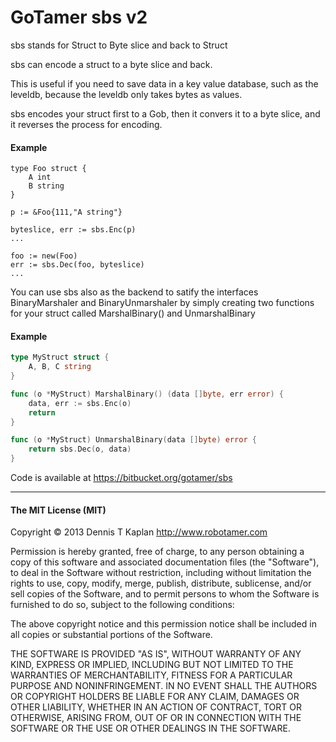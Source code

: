 GoTamer sbs v2
==============

sbs stands for Struct to Byte slice and back to Struct

sbs can encode a struct to a byte slice and back.

This is useful if you need to save data in a key value database, such as the leveldb, because the leveldb only takes bytes as values.

sbs encodes your struct first to a Gob, then it convers it to a byte slice, and it reverses the process for encoding.

#### Example
```
type Foo struct {
	A int
	B string
}

p := &Foo{111,"A string"}

byteslice, err := sbs.Enc(p)
...

foo := new(Foo)
err := sbs.Dec(foo, byteslice)
...
```

You can use sbs also as the backend to satify the interfaces
BinaryMarshaler and BinaryUnmarshaler by simply creating two functions for your struct called MarshalBinary() and UnmarshalBinary

#### Example
```go
type MyStruct struct {
    A, B, C string
}

func (o *MyStruct) MarshalBinary() (data []byte, err error) {
    data, err := sbs.Enc(o)
    return
}

func (o *MyStruct) UnmarshalBinary(data []byte) error {
    return sbs.Dec(o, data)
}
```

Code is available at <https://bitbucket.org/gotamer/sbs>

________________________________________________________

#### The MIT License (MIT)

Copyright © 2013 Dennis T Kaplan <http://www.robotamer.com>

Permission is hereby granted, free of charge, to any person obtaining a copy of this software and associated documentation files (the "Software"), to deal in the Software without restriction, including without limitation the rights to use, copy, modify, merge, publish, distribute, sublicense, and/or sell copies of the Software, and to permit persons to whom the Software is furnished to do so, subject to the following conditions:

The above copyright notice and this permission notice shall be included in all copies or substantial portions of the Software.

THE SOFTWARE IS PROVIDED "AS IS", WITHOUT WARRANTY OF ANY KIND, EXPRESS OR IMPLIED, INCLUDING BUT NOT LIMITED TO THE WARRANTIES OF MERCHANTABILITY, FITNESS FOR A PARTICULAR PURPOSE AND NONINFRINGEMENT. IN NO EVENT SHALL THE AUTHORS OR COPYRIGHT HOLDERS BE LIABLE FOR ANY CLAIM, DAMAGES OR OTHER LIABILITY, WHETHER IN AN ACTION OF CONTRACT, TORT OR OTHERWISE, ARISING FROM, OUT OF OR IN CONNECTION WITH THE SOFTWARE OR THE USE OR OTHER DEALINGS IN THE SOFTWARE.
